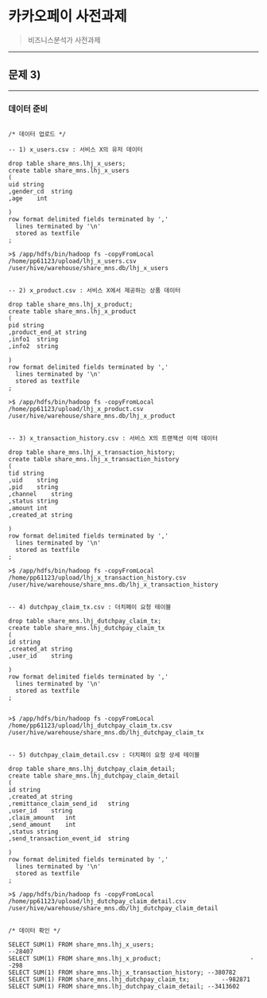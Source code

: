 # 카카오페이 사전과제
> 비즈니스분석가 사전과제
---------------------------------------
## 문제 3)
---------------------------------------
### 데이터 준비
<pre><code>
/* 데이터 업로드 */

-- 1) x_users.csv : 서비스 X의 유저 데이터

drop table share_mns.lhj_x_users;
create table share_mns.lhj_x_users
(
uid string
,gender_cd	string
,age	int

)
row format delimited fields terminated by ','
  lines terminated by '\n'
  stored as textfile
;

>$ /app/hdfs/bin/hadoop fs -copyFromLocal /home/pp61123/upload/lhj_x_users.csv /user/hive/warehouse/share_mns.db/lhj_x_users 


-- 2) x_product.csv : 서비스 X에서 제공하는 상품 데이터

drop table share_mns.lhj_x_product;
create table share_mns.lhj_x_product
(
pid string
,product_end_at	string
,info1	string
,info2	string

)
row format delimited fields terminated by ','
  lines terminated by '\n'
  stored as textfile
;

>$ /app/hdfs/bin/hadoop fs -copyFromLocal /home/pp61123/upload/lhj_x_product.csv /user/hive/warehouse/share_mns.db/lhj_x_product 


-- 3) x_transaction_history.csv : 서비스 X의 트랜잭션 이력 데이터

drop table share_mns.lhj_x_transaction_history;
create table share_mns.lhj_x_transaction_history
(
tid string
,uid	string
,pid	string
,channel	string
,status	string
,amount	int
,created_at	string

)
row format delimited fields terminated by ','
  lines terminated by '\n'
  stored as textfile
;

>$ /app/hdfs/bin/hadoop fs -copyFromLocal /home/pp61123/upload/lhj_x_transaction_history.csv /user/hive/warehouse/share_mns.db/lhj_x_transaction_history 


-- 4) dutchpay_claim_tx.csv : 더치페이 요청 테이블

drop table share_mns.lhj_dutchpay_claim_tx;
create table share_mns.lhj_dutchpay_claim_tx
(
id string
,created_at	string
,user_id	string

)
row format delimited fields terminated by ','
  lines terminated by '\n'
  stored as textfile
;


>$ /app/hdfs/bin/hadoop fs -copyFromLocal /home/pp61123/upload/lhj_dutchpay_claim_tx.csv /user/hive/warehouse/share_mns.db/lhj_dutchpay_claim_tx 


-- 5) dutchpay_claim_detail.csv : 더치페이 요청 상세 테이블

drop table share_mns.lhj_dutchpay_claim_detail;
create table share_mns.lhj_dutchpay_claim_detail
(
id string
,created_at	string
,remittance_claim_send_id	string
,user_id	string
,claim_amount	int
,send_amount	int
,status	string
,send_transaction_event_id	string

)
row format delimited fields terminated by ','
  lines terminated by '\n'
  stored as textfile
;

>$ /app/hdfs/bin/hadoop fs -copyFromLocal /home/pp61123/upload/lhj_dutchpay_claim_detail.csv /user/hive/warehouse/share_mns.db/lhj_dutchpay_claim_detail  


/* 데이터 확인 */

SELECT SUM(1) FROM share_mns.lhj_x_users;								--28407
SELECT SUM(1) FROM share_mns.lhj_x_product;							--298
SELECT SUM(1) FROM share_mns.lhj_x_transaction_history;	--380782
SELECT SUM(1) FROM share_mns.lhj_dutchpay_claim_tx;			--982871
SELECT SUM(1) FROM share_mns.lhj_dutchpay_claim_detail;	--3413602
</code></pre>

